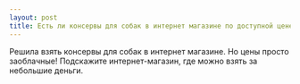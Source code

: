 ```yaml
---
layout: post 
title: Есть ли консервы для собак в интернет магазине по доступной цене? 
--- 
```

Решила взять консервы для собак в интернет магазине. Но цены просто заоблачные! Подскажите интернет-магазин, где можно взять за небольшие деньги. 